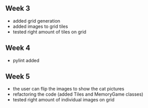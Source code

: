 ## Week 3

- added grid generation
- added images to grid tiles
- tested right amount of tiles on grid

## Week 4

- pylint added

## Week 5

- the user can flip the images to show the cat pictures
- refactoring the code (added Tiles and MemoryGame classes)
- tested right amount of individual images on grid
